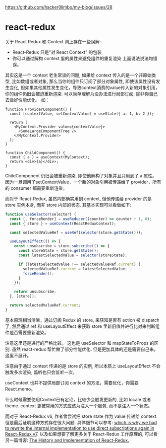 https://github.com/hacker0limbo/my-blog/issues/28

# react-redux

关于 React Redux 和 Context 网上存在一些误解:
* React-Redux 只是"对 React Context" 的包装
* 你可以通过解构 context 里的属性来避免组件的重复渲染
上面说法说法均错误。

其实这是一个 context 老生常谈的问题, 如果给 context 传入的是一个非原始类型, 比如数组或者对象, 那么当你的组件只订阅了部分对象属性, 即使该属性没有发生变化, 但如果其他属性发生变化，导致context消费的value传入新的对象引用，你的组件仍旧会被迫重新渲染. 可以简单理解为没办法进行局部订阅, 除非你自己去做好性能优化。
如：
```
function ProviderComponent() {
  const [contextValue, setContextValue] = useState({ a: 1, b: 2 });

  return (
    <MyContext.Provider value={contextValue}>
      <SomeLargeComponentTree />
    </MyContext.Provider>
  );
}

function ChildComponent() {
  const { a } = useContext(MyContext);
  return <div>{a}</div>;
}
```

ChildComponent 仍旧会被重新渲染, 即使他解构了对象并且只用到了 a 属性。
因为一旦调用了setContextValue，一个新的对象引用被传递给了 provider，所有的 consumer 都需要重新渲染。

而对于 React-Redux, 虽然内部确实用到 context, 但他传递给 provider 的是 store 实例本身, 而非 store 内部的状态. 其基本实现可以看做如下:

```js
function useSelector(selector) {
  const [, forceRender] = useReducer((counter) => counter + 1, 0);
  const { store } = useContext(ReactReduxContext);

  const selectedValueRef = useRef(selector(store.getState()));

  useLayoutEffect(() => {
    const unsubscribe = store.subscribe(() => {
      const storeState = store.getState();
      const latestSelectedValue = selector(storeState);

      if (latestSelectedValue !== selectedValueRef.current) {
        selectedValueRef.current = latestSelectedValue;
        forceRender();
      }
    });

    return unsubscribe;
  }, [store]);

  return selectedValueRef.current;
}
```

基本原理相当清晰，通过订阅 Redux 的 store, 来获知是否有 action 被 dispatch 了, 然后通过 ref 和 useLayoutEffect 来获取 store 里新旧值并进行比对来判断组件是否需要重新渲染。

注意这里还是进行的严格比较。 这也是 useSelector 和 mapStateToProps 的区别. 虽然 react-redux 帮忙做了部分性能优化. 但是更加具体的还是需要自己来。这里不展开。

注意由于通过 context 传递的是 store 的实例, 所以本质上 useLayoutEffect 不会触发多次渲染, 监听也只会监听一次。

useContext 也并不提供局部订阅 context 的方法，需要优化，你需要React.memo。

什么时候需要使用Context已有定论，比较少会触发更新的, 比如 locale 或者 theme. context 更被常用的方式应该为注入一个服务, 而不是注入一个状态。

而对于 React-Redux v6, 作者曾尝试把 store state 作为 value 传递给 context. 但是最后证明这种方式存在很大问题. 具体细节可以参考: [which is why we had to rewrite the internal implementation to use direct subscriptions again in React-Redux v7](https://github.com/reduxjs/react-redux/issues/1177). 以及如果想要了解更多关于 React-Redux 工作原理的, 可以看另一篇博客: [The History and Implementation of React-Redux.](https://blog.isquaredsoftware.com/2018/11/react-redux-history-implementation/)





